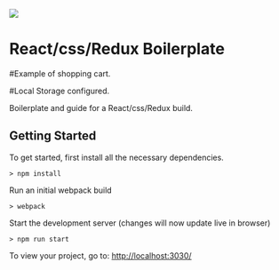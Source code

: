 ![](http://i.imgur.com/DUiL9yn.png)

# React/css/Redux Boilerplate

#Example of shopping cart.

#Local Storage configured.

Boilerplate and guide for a React/css/Redux build.

## Getting Started

To get started, first install all the necessary dependencies.
```
> npm install
```

Run an initial webpack build
```
> webpack
```

Start the development server (changes will now update live in browser)
```
> npm run start
```

To view your project, go to: [http://localhost:3030/](http://localhost:3030/)



